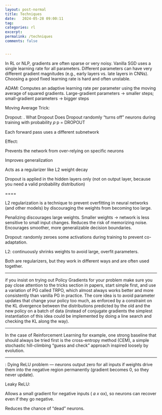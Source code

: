```yaml
---
layout: post-normal
title: Techniques
date:   2024-05-28 09:00:11
tag:
categories: rl
excerpt:
permalink: /techniques
comments: false


---
```


<!-- 
abstraction and generalization are fundamental mathematical activities.
allow abstraction as one of the proof-finding methods which allows the proof finder to search for general techniques for proving a wide class of statements, as opposed to results that are more tailored to the specific target and hypotheses in the given problem state.


Bayesianism in mathematics

Learning from Errors


motivations: formal statements of heuristic principles, and the purpose of having them in the library would be to model the know-how of an experienced human mathematician, providing a bridge between a problem state where a library result can be applied in a non-obvious way, and the library result itself


----


Combinator is a function without free variables. 

Calculus is a method of computation or calculation in a special notation -->


In RL or NLP, gradients are often sparse or very noisy. Vanilla SGD uses a single learning rate for all parameters. Different parameters can have very different gradient magnitudes (e.g., early layers vs. late layers in CNNs). Choosing a good fixed learning rate is hard and often unstable.


ADAM: Computes an adaptive learning rate per parameter using the moving average of squared gradients. Large-gradient parameters → smaller steps; small-gradient parameters → bigger steps


Moving Average Trick:




Dropout:
. What Dropout Does
Dropout randomly “turns off” neurons during training with probability 
𝑝
p = DROPOUT

Each forward pass uses a different subnetwork

Effect:

Prevents the network from over-relying on specific neurons

Improves generalization

Acts as a regularizer like L2 weight decay

Dropout is applied in the hidden layers only (not on output layer, because you need a valid probability distribution)


====

L2 regularization is a technique to prevent overfitting in neural networks (and other models) by discouraging the weights from becoming too large.

Penalizing  discourages large weights. Smaller weights → network is less sensitive to small input changes. Reduces the risk of memorizing noise. Encourages smoother, more generalizable decision boundaries.

Dropout: randomly zeroes some activations during training to prevent co-adaptation.

L2: continuously shrinks weights to avoid large, overfit parameters.

Both are regularizers, but they work in different ways and are often used together.


----
 if you insist on trying out Policy Gradients for your problem make sure you pay close attention to the tricks section in papers, start simple first, and use a variation of PG called TRPO, which almost always works better and more consistently than vanilla PG in practice. The core idea is to avoid parameter updates that change your policy too much, as enforced by a constraint on the KL divergence between the distributions predicted by the old and the new policy on a batch of data (instead of conjugate gradients the simplest instantiation of this idea could be implemented by doing a line search and checking the KL along the way).


 ----
 In the case of Reinforcement Learning for example, one strong baseline that should always be tried first is the cross-entropy method (CEM), a simple stochastic hill-climbing “guess and check” approach inspired loosely by evolution.


 ---

 : Dying ReLU problem — neurons output zero for all inputs if weights drive them into the negative region permanently (gradient becomes 0, so they never update).

 Leaky ReLU:

Allows a small gradient for negative inputs (
𝛼
𝑥
αx), so neurons can recover even if they go negative.

Reduces the chance of “dead” neurons.

